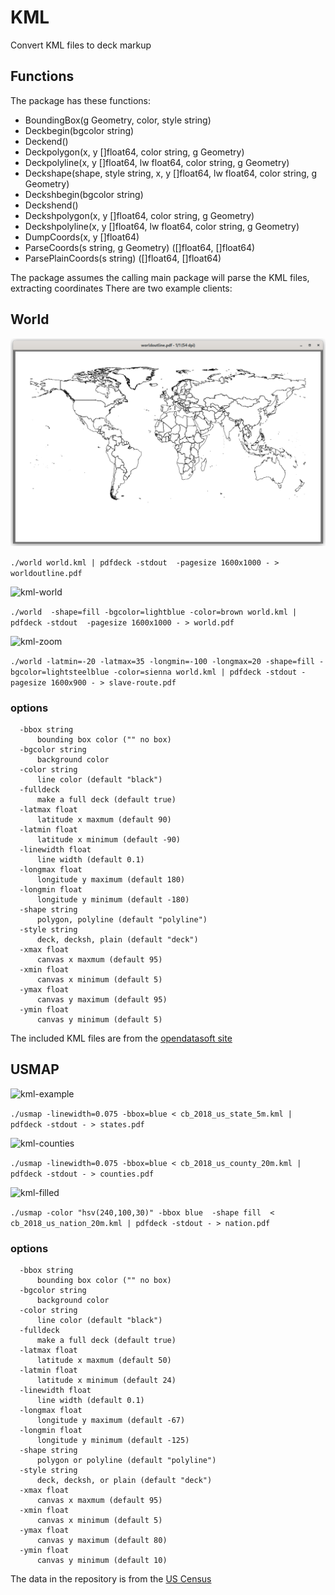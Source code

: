 # KML

Convert KML files to deck markup

## Functions

The package has these functions:

* BoundingBox(g Geometry, color, style string) 
* Deckbegin(bgcolor string) 
* Deckend() 
* Deckpolygon(x, y []float64, color string, g Geometry) 
* Deckpolyline(x, y []float64, lw float64, color string, g Geometry) 
* Deckshape(shape, style string, x, y []float64, lw float64, color string, g Geometry) 
* Deckshbegin(bgcolor string) 
* Deckshend() 
* Deckshpolygon(x, y []float64, color string, g Geometry) 
* Deckshpolyline(x, y []float64, lw float64, color string, g Geometry) 
* DumpCoords(x, y []float64) 
* ParseCoords(s string, g Geometry) ([]float64, []float64) 
* ParsePlainCoords(s string) ([]float64, []float64) 



The package assumes the calling main package will parse the KML files, extracting coordinates
There are two example clients:

## World

![kml-world-outline](worldoutline.png)

```./world world.kml | pdfdeck -stdout  -pagesize 1600x1000 - > worldoutline.pdf```

![kml-world](world.png)

```./world  -shape=fill -bgcolor=lightblue -color=brown world.kml | pdfdeck -stdout  -pagesize 1600x1000 - > world.pdf```

![kml-zoom](slave-route.png)

```./world -latmin=-20 -latmax=35 -longmin=-100 -longmax=20 -shape=fill -bgcolor=lightsteelblue -color=sienna world.kml | pdfdeck -stdout -pagesize 1600x900 - > slave-route.pdf```

### options
```
  -bbox string
      bounding box color ("" no box)
  -bgcolor string
      background color
  -color string
      line color (default "black")
  -fulldeck
      make a full deck (default true)
  -latmax float
      latitude x maxmum (default 90)
  -latmin float
      latitude x minimum (default -90)
  -linewidth float
      line width (default 0.1)
  -longmax float
      longitude y maximum (default 180)
  -longmin float
      longitude y minimum (default -180)
  -shape string
      polygon, polyline (default "polyline")
  -style string
      deck, decksh, plain (default "deck")
  -xmax float
      canvas x maxmum (default 95)
  -xmin float
      canvas x minimum (default 5)
  -ymax float
      canvas y maximum (default 95)
  -ymin float
      canvas y minimum (default 5)

```

The included KML files are from the [opendatasoft site](https://public.opendatasoft.com/explore/dataset/world-administrative-boundaries/export/)

## USMAP

![kml-example](us-states.png)

```./usmap -linewidth=0.075 -bbox=blue < cb_2018_us_state_5m.kml | pdfdeck -stdout - > states.pdf```

![kml-counties](us-counties.png)

```./usmap -linewidth=0.075 -bbox=blue < cb_2018_us_county_20m.kml | pdfdeck -stdout - > counties.pdf```

![kml-filled](filled.png)

```./usmap -color "hsv(240,100,30)" -bbox blue  -shape fill  < cb_2018_us_nation_20m.kml | pdfdeck -stdout - > nation.pdf```

### options
```
  -bbox string
      bounding box color ("" no box)
  -bgcolor string
      background color
  -color string
      line color (default "black")
  -fulldeck
      make a full deck (default true)
  -latmax float
      latitude x maxmum (default 50)
  -latmin float
      latitude x minimum (default 24)
  -linewidth float
      line width (default 0.1)
  -longmax float
      longitude y maximum (default -67)
  -longmin float
      longitude y minimum (default -125)
  -shape string
      polygon or polyline (default "polyline")
  -style string
      deck, decksh, or plain (default "deck")
  -xmax float
      canvas x maxmum (default 95)
  -xmin float
      canvas x minimum (default 5)
  -ymax float
      canvas y maximum (default 80)
  -ymin float
      canvas y minimum (default 10)
```

The data in the repository is from the [US Census](https://www.census.gov/geographies/mapping-files/time-series/geo/kml-cartographic-boundary-files.html)


